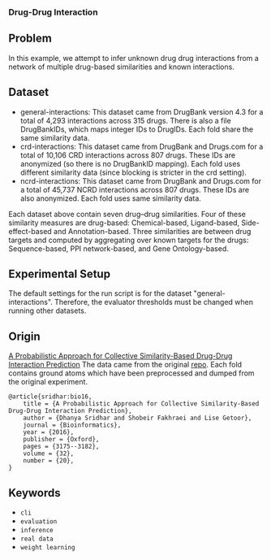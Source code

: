 ### Drug-Drug Interaction

## Problem
In this example, we attempt to infer unknown drug drug interactions from a network of
multiple drug-based similarities and known interactions. 

## Dataset
- general-interactions: This dataset came from DrugBank version 4.3 for a total of 4,293 interactions across 315 drugs. There is also a file DrugBankIDs, which maps integer IDs to DrugIDs. Each fold share the same similarity data. 
- crd-interactions: This dataset came from DrugBank and Drugs.com for a total of 10,106 CRD interactions across 807 drugs. These IDs are anonymized (so there is no DrugBankID mapping). Each fold uses different similarity data (since blocking is stricter in the crd setting).
- ncrd-interactions: This dataset came from DrugBank and Drugs.com for a total of 45,737 NCRD interactions across 807 drugs. These IDs are also anonymized. Each fold uses same similarity data.  

Each dataset above contain seven drug–drug similarities. Four of these similarity measures are drug-based: Chemical-based, Ligand-based, Side-effect-based and Annotation-based. Three similarities are between drug targets and computed by aggregating over known targets for the drugs: Sequence-based, PPI network-based, and Gene Ontology-based.

## Experimental Setup
The default settings for the run script is for the dataset "general-interactions".  Therefore, the evaluator thresholds must be changed when running other datasets. 

## Origin
[A Probabilistic Approach for Collective Similarity-Based Drug-Drug Interaction Prediction](https://linqs.org/publications/#id:sridhar-bio16)
The data came from the original [repo](https://bitbucket.org/linqs/psl-drug-interaction-prediction/src/master/).  Each fold contains ground atoms which have been preprocessed and dumped from the original experiment.  

```
@article{sridhar:bio16,
    title = {A Probabilistic Approach for Collective Similarity-Based Drug-Drug Interaction Prediction},
    author = {Dhanya Sridhar and Shobeir Fakhraei and Lise Getoor},
    journal = {Bioinformatics},
    year = {2016},
    publisher = {Oxford},
    pages = {3175--3182},
    volume = {32},
    number = {20},
}
```

## Keywords
 - `cli`
 - `evaluation`
 - `inference`
 - `real data`
 - `weight learning`
